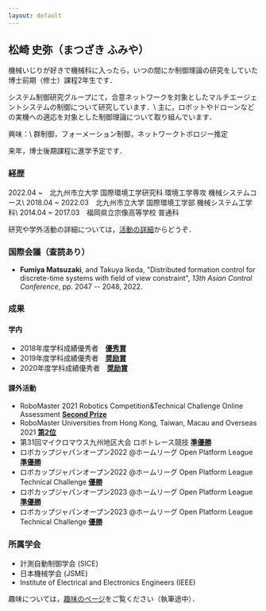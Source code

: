 ```yaml
---
layout: default
---
```


## **松崎 史弥（まつざき ふみや）**
機械いじりが好きで機械科に入ったら，いつの間にか制御理論の研究をしていた博士前期（修士）課程2年生です．

システム制御研究グループにて，合意ネットワークを対象としたマルチエージェントシステムの制御について研究しています．\\
主に，ロボットやドローンなどの実機への適応を対象とした制御理論について取り組んでいます．

興味：\\
群制御，フォーメーション制御，ネットワークトポロジー推定

来年，博士後期課程に進学予定です．

<!-- [Link to another page](./another-page.html). -->

### **経歴**
2022.04 ~　北九州市立大学 国際環境工学研究科 環境工学専攻 機械システムコース\\
2018.04 ~ 2022.03　北九州市立大学 国際環境工学部 機械システム工学科\\
2014.04 ~ 2017.03　福岡県立宗像高等学校 普通科
<!-- 2022年4月　北九州市立大学 国際環境工学研究科 環境工学専攻 機械システムコース 博士前期課程　入学
2022年3月　北九州市立大学 国際環境工学部 機械システム工学科　卒業
2018年4月　北九州市立大学 国際環境工学部 機械システム工学科　入学
2017年3月　福岡県立宗像高等学校　卒業
2014年4月　福岡県立宗像高等学校　入学   -->

研究や学外活動の詳細については，[活動の詳細](./detail.html)からどうぞ．

### **国際会議**（査読あり）
* __Fumiya Matsuzaki__, and Takuya Ikeda, "Distributed formation control for discrete-time systems with field of view constraint", _13th Asian Control Conference_, pp. 2047 -- 2048, 2022.

### **成果**
#### 学内
* 2018年度学科成績優秀者　<u><b>優秀賞</b></u>
* 2019年度学科成績優秀者　<u><b>奨励賞</b></u>
* 2020年度学科成績優秀者　<u><b>奨励賞</b></u>

#### 課外活動
* RoboMaster 2021 Robotics Competition&Technical Challenge Online Assessment <u><b>Second Prize</b></u>
* RoboMaster Universities from Hong Kong, Taiwan, Macau and Overseas 2021 <u><b>第2位</b></u>
* 第31回マイクロマウス九州地区大会 ロボトレース競技 <u><b>準優勝</b></u>
* ロボカップジャパンオープン2022 @ホームリーグ Open Platform League <u><b>準優勝</b></u>
* ロボカップジャパンオープン2022 @ホームリーグ Open Platform League Technical Challenge <u><b>優勝</b></u>
* ロボカップジャパンオープン2023 @ホームリーグ Open Platform League <u><b>準優勝</b></u>
* ロボカップジャパンオープン2023 @ホームリーグ Open Platform League Technical Challenge <u><b>優勝</b></u>


### **所属学会**
* 計測自動制御学会 (SICE)
* 日本機械学会 (JSME)
* Institute of Electrical and Electronics Engineers (IEEE)


趣味については，[趣味のページ](./hobby.html)をご覧ください（執筆途中）．

<!-- ### **TA/RA等**
#### 2019年度
* 環境問題事例研究（チューター）

#### 2021年度
* 環境問題特別講義
* 線形代数学
* 環境機械創造演習

#### 2022年度
* 情報処理学・同演習
* 機械工学実験Ⅰ
* 線形代数学
* 環境機械創造演習

#### 2023年度
* 情報処理学・同演習
* 機械工学実験Ⅰ -->


<!-- ## 研究
システム制御研究グループにて，合意ネットワークを対象としたマルチエージェントシステムの制御について研究しています．
特に，ロボットやドローンなどの実機への適応を対象とした制御理論について取り組んでいます．

#### フォーメーション制御
卒業研究にてFOV（視野角）制約下でのフォーメーション制御問題について，制約を考慮した自律分散制御器（Trajectory Planner）の提案およびフォーメーション達成のための十分条件を示し，部分的な情報しか得られない環境下での制御器の提案を行いました．
本研究では特に2台の場合に注目し，得られた条件はエージェントの初期状態と制御器のパラメータによって記述され，エージェントがセンサの視野内に入ると，その視野内に留まるという特性を持っています．
今後は学部時に取り組んだ研究について，エージェント台数を2台だけでなく任意の台数に（一般化）した場合の十分条件の導出について取り組む予定です．
また，ドローンを用いた組み込み実験も行う予定です．（現在，機材セッティング中）

#### ネットワークトポロジー推定


### 研究業績
* __Fumiya Matsuzaki__, and Takuya Ikeda, "Distributed formation control for discrete-time systems with field of view constraint", _13th Asian Control Conference_, 2022.

## 活動
#### **RoboCup@Home (2022/10~)**
HibikinoMusashi@Homeという九州工業大学・北九州市立大学の合同チームにて，RoboCup@Homeに参加しています．
主に「Carry My Luggage」という，人物追跡・物体認識に関するタスクのメインプログラマを担当しています．

#### **マイクロマウス (2022/09~)**
マイクロマウス　ロボトレース部門に，トレーニングトレーサーで参加しています．
初出場で，マイクロマウス九州支部大会　ロボトレース部門　準優勝という結果を出してしまいました．

#### **FUKUOKA NIWAKA (2020/08~2022/12)**
DJIが主催するロボット大会，RoboMasterに参戦しているFUKUOKA NIWAKAに所属しました．
主にバランシング（倒立振子）ロボットとドローン（ヘキサコプタ）の制御を担当していました．
また，オンライン大会における技術翻訳，WordPressによるホームページ記事の執筆やTwitter運営等の広報も行っていました． -->
